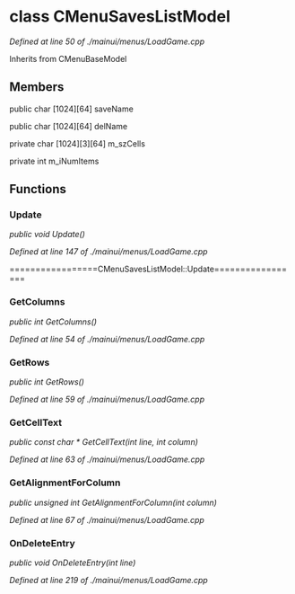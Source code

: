 # class CMenuSavesListModel

*Defined at line 50 of ./mainui/menus/LoadGame.cpp*

Inherits from CMenuBaseModel



## Members

public char [1024][64] saveName

public char [1024][64] delName

private char [1024][3][64] m_szCells

private int m_iNumItems



## Functions

### Update

*public void Update()*

*Defined at line 147 of ./mainui/menus/LoadGame.cpp*

=================CMenuSavesListModel::Update=================

### GetColumns

*public int GetColumns()*

*Defined at line 54 of ./mainui/menus/LoadGame.cpp*

### GetRows

*public int GetRows()*

*Defined at line 59 of ./mainui/menus/LoadGame.cpp*

### GetCellText

*public const char * GetCellText(int line, int column)*

*Defined at line 63 of ./mainui/menus/LoadGame.cpp*

### GetAlignmentForColumn

*public unsigned int GetAlignmentForColumn(int column)*

*Defined at line 67 of ./mainui/menus/LoadGame.cpp*

### OnDeleteEntry

*public void OnDeleteEntry(int line)*

*Defined at line 219 of ./mainui/menus/LoadGame.cpp*



